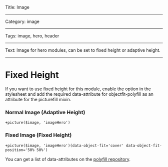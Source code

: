 Title: Image

----

Category: image

----

Tags: image, hero, header

----

Text: Image for hero modules, can be set to fixed height or adaptive height.

----

# Fixed Height

If you want to use fixed height for this module, enable the option in the stylesheet and add the required data-attribute for objectfit-polyfill as an attribute for the picturefill mixin.


### Normal Image (Adaptive Height)
```jade
+picture($image, 'imageHero')
```

### Fixed Image (Fixed Height)
```jade
+picture($image, 'imageHero')(data-object-fit='cover' data-object-fit-position='50% 50%')
```

You can get a list of data-attributes on the [polyfill repository](https://github.com/constancecchen/object-fit-polyfill#usage).
